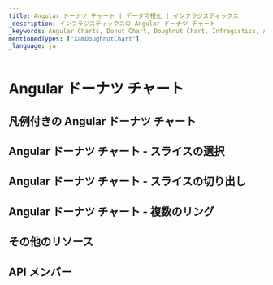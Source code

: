 ```yaml
---
title: Angular ドーナツ チャート | データ可視化 | インフラジスティックス
_description: インフラジスティックスの Angular ドーナツ チャート
_keywords: Angular Charts, Donut Chart, Doughnut Chart, Infragistics, Angular チャート, ドーナツ チャート, インフラジスティックス
mentionedTypes: ["XamDoughnutChart"]
_language: ja
---
```


# Angular ドーナツ チャート

<!-- TODO add introduction with info about using ドーナツ チャート - ->

## Angular ドーナツ チャートの例
<!-- TODO use this iframe which will point to a new sample:

<iframe src='{environment:dvDemosBaseUrl}/charts/doughnut-chart-overview' width="100%" height="100%" seamless frameBorder="0" onload="onXPlatSampleIframeContentLoaded(this);" alt="Angular Donut Chart Example"></iframe> -->

## 凡例付きの Angular ドーナツ チャート

## Angular ドーナツ チャート - スライスの選択

## Angular ドーナツ チャート - スライスの切り出し

## Angular ドーナツ チャート - 複数のリング

## その他のリソース

<!-- TODO list topic links related to this topic -->

## API メンバー

<!-- TODO list API links used in this topic -->
